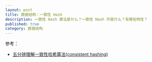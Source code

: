 ```yaml
---
layout: post
title: 数据结构：一致性 Hash
description: 一致性 Hash 算法是什么？一致性 Hash 环是什么？有哪些特性？
published: true
category: 数据结构
---
```




参考：

* [五分钟理解一致性哈希算法(consistent hashing)](https://blog.csdn.net/cywosp/article/details/23397179)






[NingG]:    http://ningg.github.com  "NingG"

